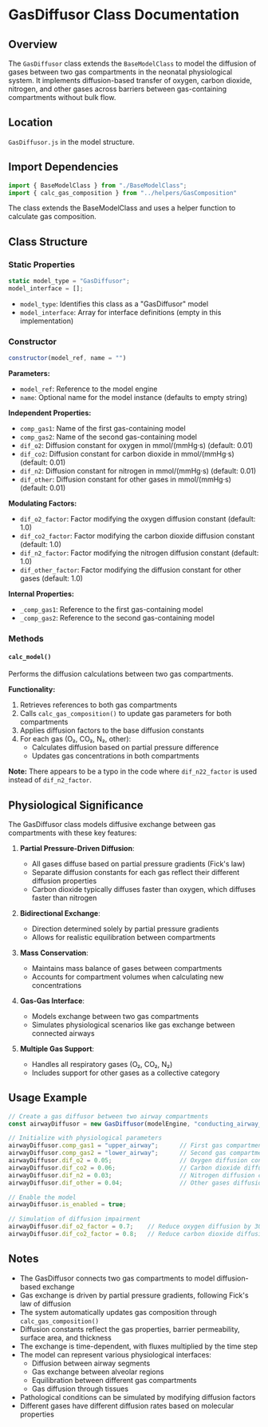 # GasDiffusor Class Documentation

## Overview

The `GasDiffusor` class extends the `BaseModelClass` to model the diffusion of gases between two gas compartments in the neonatal physiological system. It implements diffusion-based transfer of oxygen, carbon dioxide, nitrogen, and other gases across barriers between gas-containing compartments without bulk flow.

## Location

`GasDiffusor.js` in the model structure.

## Import Dependencies

```javascript
import { BaseModelClass } from "./BaseModelClass";
import { calc_gas_composition } from "../helpers/GasComposition"
```

The class extends the BaseModelClass and uses a helper function to calculate gas composition.

## Class Structure

### Static Properties

```javascript
static model_type = "GasDiffusor";
model_interface = [];
```

- `model_type`: Identifies this class as a "GasDiffusor" model
- `model_interface`: Array for interface definitions (empty in this implementation)

### Constructor

```javascript
constructor(model_ref, name = "")
```

**Parameters:**
- `model_ref`: Reference to the model engine
- `name`: Optional name for the model instance (defaults to empty string)

**Independent Properties:**
- `comp_gas1`: Name of the first gas-containing model
- `comp_gas2`: Name of the second gas-containing model
- `dif_o2`: Diffusion constant for oxygen in mmol/(mmHg·s) (default: 0.01)
- `dif_co2`: Diffusion constant for carbon dioxide in mmol/(mmHg·s) (default: 0.01)
- `dif_n2`: Diffusion constant for nitrogen in mmol/(mmHg·s) (default: 0.01)
- `dif_other`: Diffusion constant for other gases in mmol/(mmHg·s) (default: 0.01)

**Modulating Factors:**
- `dif_o2_factor`: Factor modifying the oxygen diffusion constant (default: 1.0)
- `dif_co2_factor`: Factor modifying the carbon dioxide diffusion constant (default: 1.0)
- `dif_n2_factor`: Factor modifying the nitrogen diffusion constant (default: 1.0)
- `dif_other_factor`: Factor modifying the diffusion constant for other gases (default: 1.0)

**Internal Properties:**
- `_comp_gas1`: Reference to the first gas-containing model
- `_comp_gas2`: Reference to the second gas-containing model

### Methods

#### `calc_model()`

Performs the diffusion calculations between two gas compartments.

**Functionality:**
1. Retrieves references to both gas compartments
2. Calls `calc_gas_composition()` to update gas parameters for both compartments
3. Applies diffusion factors to the base diffusion constants
4. For each gas (O₂, CO₂, N₂, other):
   - Calculates diffusion based on partial pressure difference
   - Updates gas concentrations in both compartments

**Note:** There appears to be a typo in the code where `dif_n22_factor` is used instead of `dif_n2_factor`.

## Physiological Significance

The GasDiffusor class models diffusive exchange between gas compartments with these key features:

1. **Partial Pressure-Driven Diffusion**:
   - All gases diffuse based on partial pressure gradients (Fick's law)
   - Separate diffusion constants for each gas reflect their different diffusion properties
   - Carbon dioxide typically diffuses faster than oxygen, which diffuses faster than nitrogen

2. **Bidirectional Exchange**:
   - Direction determined solely by partial pressure gradients
   - Allows for realistic equilibration between compartments

3. **Mass Conservation**:
   - Maintains mass balance of gases between compartments
   - Accounts for compartment volumes when calculating new concentrations

4. **Gas-Gas Interface**:
   - Models exchange between two gas compartments
   - Simulates physiological scenarios like gas exchange between connected airways

5. **Multiple Gas Support**:
   - Handles all respiratory gases (O₂, CO₂, N₂)
   - Includes support for other gases as a collective category

## Usage Example

```javascript
// Create a gas diffusor between two airway compartments
const airwayDiffusor = new GasDiffusor(modelEngine, "conducting_airway_diffusion");

// Initialize with physiological parameters
airwayDiffusor.comp_gas1 = "upper_airway";      // First gas compartment
airwayDiffusor.comp_gas2 = "lower_airway";      // Second gas compartment
airwayDiffusor.dif_o2 = 0.05;                   // Oxygen diffusion constant
airwayDiffusor.dif_co2 = 0.06;                  // Carbon dioxide diffusion constant
airwayDiffusor.dif_n2 = 0.03;                   // Nitrogen diffusion constant
airwayDiffusor.dif_other = 0.04;                // Other gases diffusion constant

// Enable the model
airwayDiffusor.is_enabled = true;

// Simulation of diffusion impairment
airwayDiffusor.dif_o2_factor = 0.7;    // Reduce oxygen diffusion by 30%
airwayDiffusor.dif_co2_factor = 0.8;   // Reduce carbon dioxide diffusion by 20%
```

## Notes

- The GasDiffusor connects two gas compartments to model diffusion-based exchange
- Gas exchange is driven by partial pressure gradients, following Fick's law of diffusion
- The system automatically updates gas composition through `calc_gas_composition()`
- Diffusion constants reflect the gas properties, barrier permeability, surface area, and thickness
- The exchange is time-dependent, with fluxes multiplied by the time step
- The model can represent various physiological interfaces:
  - Diffusion between airway segments
  - Gas exchange between alveolar regions
  - Equilibration between different gas compartments
  - Gas diffusion through tissues
- Pathological conditions can be simulated by modifying diffusion factors
- Different gases have different diffusion rates based on molecular properties
